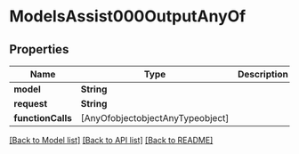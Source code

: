 # ModelsAssist000OutputAnyOf

## Properties
Name | Type | Description | Notes
------------ | ------------- | ------------- | -------------
**model** | **String** |  | 
**request** | **String** |  | 
**functionCalls** | [AnyOfobjectobjectAnyTypeobject] |  | 

[[Back to Model list]](../README.md#documentation-for-models) [[Back to API list]](../README.md#documentation-for-api-endpoints) [[Back to README]](../README.md)


